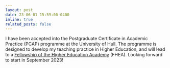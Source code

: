 ```yaml
---
layout: post
date: 23-06-01 15:59:00-0400
inline: true
related_posts: false
---
```




 I have been accepted into the Postgraduate Certificate in Academic Practice (PCAP) programme at the University of Hull. The programme is designed
 to develop my teaching practice in Higher Education, and will lead to a <a href="https://www.advance-he.ac.uk/fellowship/fellowship">Fellowship of the Higher Education Academy</a> (FHEA). Looking forward to start in September 2023!